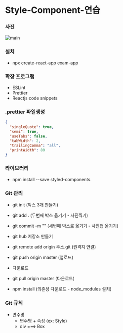 # Style-Component-연습

### 사진

![main](./main.png)

### 설치

- npx create-react-app exam-app

### 확장 프로그램

- ESLint
- Prettier
- Reactjs code snippets

### .prettier 파일생성

```json
{
  "singleQuote": true,
  "semi": true,
  "useTabs": false,
  "tabWidth": 2,
  "trailingComma": "all",
  "printWidth": 80
}
```

### 라이브러리

- npm install --save styled-components

### Git 관리

- git init (박스 3개 만들기)
- git add . (두번째 박스 옮기기 - 사진찍기)
- git commit -m "" (세번째 박스로 옮기기 - 사진첩 옮기기)

- git hub 저장소 만들기
- git remote add origin 주소.git (원격지 연결)
- git push origin master (업로드)

- 다운로드
- git pull origin master (다운로드)
- npm install (의존성 다운로드 - node_modules 설치)

### Git 규칙

- 변수명
  - 변수명 + 속성 (ex: Style)
  - div ===> Box
